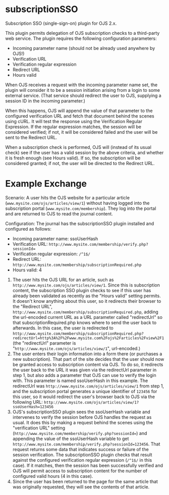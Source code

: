 subscriptionSSO
===============

Subscription SSO (single-sign-on) plugin for OJS 2.x.

This plugin permits delegation of OJS subscription checks to a third-party
web service. The plugin requires the following configuration parameters:

- Incoming parameter name (should not be already used anywhere by OJS!)
- Verification URL
- Verification regular expression
- Redirect URL
- Hours valid

When OJS receives a request with the incoming parameter name set, the plugin
will consider it to be a session initiation arising from a login to some
external service. (That service should redirect the user to OJS, supplying
a session ID in the incoming parameter.)

When this happens, OJS will append the value of that parameter to the
configured verification URL and fetch that document behind the scenes using
cURL. It will test the response using the Verification Regular Expression.
If the regular expression matches, the session will be considered verified;
if not, it will be considered failed and the user will be sent to the Redirect
URL.

When a subscription check is performed, OJS will (instead of its usual check)
see if the user has a valid session by the above criteria, and whether it is
fresh enough (see Hours valid). If so, the subscription will be considered
granted; if not, the user will be directed to the Redirect URL.

Example Exchange
================
Scenario: A user hits the OJS website for a particular article (`www.mysite.com/ojs/articles/view/1`) without having logged into the subscription portal (`www.mysite.com/membership`). They log into the portal and are returned to OJS to read the journal content.

Configuration: The journal has the subscriptionSSO plugin installed and configured as follows:
- Incoming parameter name: ssoUserHash
- Verification URL: `http://www.mysite.com/membership/verify.php?sessionId=`
- Verification regular expression: `/^1$/`
- Redirect URL: `http://www.mysite.com/membership/subscriptionRequired.php`
- Hours valid: 4

1. The user hits the OJS URL for an article, such as `http://www.mysite.com/ojs/articles/view/1`. Since this is subscription content, the subscription SSO plugin checks to see if this user has already been validated as recently as the "Hours valid" setting permits. It doesn't know anything about this user, so it redirects their browser to the "Redirect URL", `http://www.mysite.com/membership/subscriptionRequired.php`, adding the url-encoded current URL as a URL parameter called "redirectUrl" so that subscriptionRequired.php knows where to send the user back to afterwards. In this case, the user is redirected to `http://www.mysite.com/membership/subscriptionRequired.php?redirectUrl=http%3A%2F%2Fwww.mysite.com%2Fojs%2Farticles%2Fview%2F1` (the "redirectUrl" parameter is "`http://www.mysite.com/ojs/articles/view/1`", url-encoded.) 
2. The user enters their login information into a form there (or purchases a new subscription). That part of the site decides that the user should now be granted access to subscription content via OJS. To do so, it redirects the user back to the URL it was given via the redirectUrl parameter in step 1, but also adds a parameter that OJS can use to verify the login with. This parameter is named ssoUserHash in this example. The redirectUrl was `http://www.mysite.com/ojs/articles/view/1` from step 1, and the subscription portal generates a unique identifier of `123456` for this user, so it would redirect the user's browser back to OJS via the following URL: `http://www.mysite.com/ojs/articles/view/1?ssoUserHash=123456`
3. OJS's subscriptionSSO plugin sees the ssoUserHash variable and intervenes to verify the session before OJS handles the request as usual. It does this by making a request behind the scenes using the "verification URL" setting (`http://www.mysite.com/membership/verify.php?sessionId=`) and appending the value of the ssoUserHash variable to get `http://www.mysite.com/membership/verify.php?sessionId=123456`. That request returns some data that indicates success or failure of the session verification. The subscriptionSSO plugin checks that result against the configured verification regular expression (`/^1$/` in this case). If it matches, then the session has been successfully verified and OJS will permit access to subscription content for the number of configured valid hours (4 in this case).
4. Since the user has been returned to the page for the same article that was originally requested, they will see the contents of that article.

